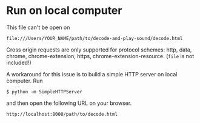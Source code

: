 # Run on local computer
This file can't be open on
```
file:///Users/YOUR_NAME/path/to/decode-and-play-sound/decode.html
```

Cross origin requests are only supported for protocol schemes:
http, data, chrome, chrome-extension, https, chrome-extension-resource.
(```file``` is not included!)

A workaround for this issue is to build a simple HTTP server on local computer.
Run
```
$ python -m SimpleHTTPServer
```

and then open the following URL on your browser.
```
http://localhost:8000/path/to/decode.html
```
